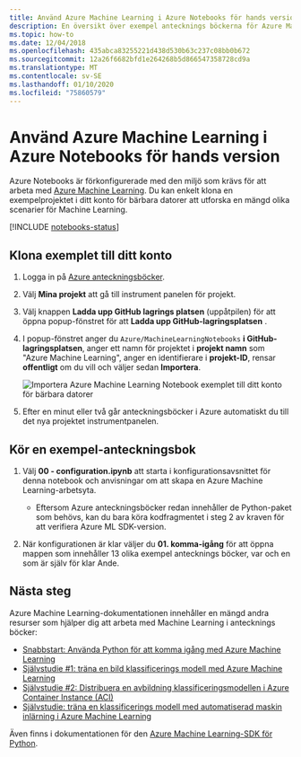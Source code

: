 ```yaml
---
title: Använd Azure Machine Learning i Azure Notebooks för hands version
description: En översikt över exempel antecknings böckerna för Azure Machine Learning som du kan använda med Azure Notebooks för hands version.
ms.topic: how-to
ms.date: 12/04/2018
ms.openlocfilehash: 435abca83255221d438d530b63c237c08bb0b672
ms.sourcegitcommit: 12a26f6682bfd1e264268b5d866547358728cd9a
ms.translationtype: MT
ms.contentlocale: sv-SE
ms.lasthandoff: 01/10/2020
ms.locfileid: "75860579"
---
```

# <a name="use-azure-machine-learning-in-azure-notebooks-preview"></a>Använd Azure Machine Learning i Azure Notebooks för hands version

Azure Notebooks är förkonfigurerade med den miljö som krävs för att arbeta med [Azure Machine Learning](/azure/machine-learning/). Du kan enkelt klona en exempelprojektet i ditt konto för bärbara datorer att utforska en mängd olika scenarier för Machine Learning.

[!INCLUDE [notebooks-status](../../includes/notebooks-status.md)]

## <a name="clone-the-sample-into-your-account"></a>Klona exemplet till ditt konto

1. Logga in på [Azure anteckningsböcker](https://notebooks.azure.com/).
1. Välj **Mina projekt** att gå till instrument panelen för projekt.
1. Välj knappen **Ladda upp GitHub lagrings platsen** (uppåtpilen) för att öppna popup-fönstret för att **Ladda upp GitHub-lagringsplatsen** .
1. I popup-fönstret anger du `Azure/MachineLearningNotebooks` **i GitHub-lagringsplatsen**, anger ett namn för projektet i **projekt namn** som "Azure Machine Learning", anger en identifierare i **projekt-ID**, rensar **offentligt** om du vill och väljer sedan **Importera**.

    ![Importera Azure Machine Learning Notebook exemplet till ditt konto för bärbara datorer](media/azureml-import-project.png)

1. Efter en minut eller två går anteckningsböcker i Azure automatiskt du till det nya projektet instrumentpanelen.

## <a name="run-a-sample-notebook"></a>Kör en exempel-anteckningsbok

1. Välj **00 - configuration.ipynb** att starta i konfigurationsavsnittet för denna notebook och anvisningar om att skapa en Azure Machine Learning-arbetsyta.

    - Eftersom Azure anteckningsböcker redan innehåller de Python-paket som behövs, kan du bara köra kodfragmentet i steg 2 av kraven för att verifiera Azure ML SDK-version.

1. När konfigurationen är klar väljer du **01. komma-igång** för att öppna mappen som innehåller 13 olika exempel antecknings böcker, var och en som är själv för klar Ande.

## <a name="next-steps"></a>Nästa steg

Azure Machine Learning-dokumentationen innehåller en mängd andra resurser som hjälper dig att arbeta med Machine Learning i antecknings böcker:

- [Snabbstart: Använda Python för att komma igång med Azure Machine Learning](https://docs.microsoft.com/azure/machine-learning/how-to-configure-environment#local)
- [Självstudie #1: träna en bild klassificerings modell med Azure Machine Learning](https://docs.microsoft.com/azure/machine-learning/tutorial-train-models-with-aml)
- [Självstudie #2: Distribuera en avbildning klassificeringsmodellen i Azure Container Instance (ACI)](https://docs.microsoft.com/azure/machine-learning/tutorial-deploy-models-with-aml)
- [Självstudie: träna en klassificerings modell med automatiserad maskin inlärning i Azure Machine Learning](https://docs.microsoft.com/azure/machine-learning/tutorial-auto-train-models)

Även finns i dokumentationen för den [Azure Machine Learning-SDK för Python](https://docs.microsoft.com/python/api/overview/azure/ml/intro?view=azure-ml-py).
